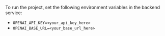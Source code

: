 To run the project, set the following environment variables in the backend service:

- `OPENAI_API_KEY=<your_api_key_here>`
- `OPENAI_BASE_URL=<your_base_url_here>`
